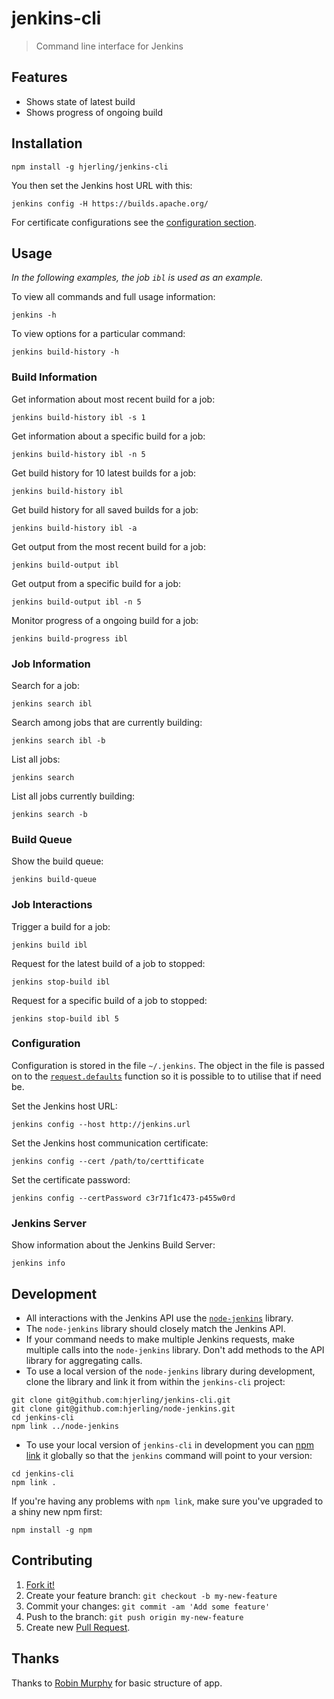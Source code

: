 # jenkins-cli

> Command line interface for Jenkins

## Features

* Shows state of latest build
* Shows progress of ongoing build

## Installation

```
npm install -g hjerling/jenkins-cli
```

You then set the Jenkins host URL with this:

```
jenkins config -H https://builds.apache.org/
```

For certificate configurations see the [configuration section](https://github.com/hjerling/jenkins-cli#configuration).

## Usage

_In the following examples, the job `ibl` is used as an example._

To view all commands and full usage information:

```
jenkins -h
```

To view options for a particular command:

```
jenkins build-history -h
```

### Build Information

Get information about most recent build for a job:

```
jenkins build-history ibl -s 1
```

Get information about a specific build for a job:

```
jenkins build-history ibl -n 5
```

Get build history for 10 latest builds for a job:

```
jenkins build-history ibl
```

Get build history for all saved builds for a job:

```
jenkins build-history ibl -a
```

Get output from the most recent build for a job:

```
jenkins build-output ibl
```

Get output from a specific build for a job:

```
jenkins build-output ibl -n 5
```

Monitor progress of a ongoing build for a job:

```
jenkins build-progress ibl
```

### Job Information


Search for a job:

```
jenkins search ibl
```

Search among jobs that are currently building:

```
jenkins search ibl -b
```

List all jobs:

```
jenkins search
```

List all jobs currently building:

```
jenkins search -b
```

### Build Queue

Show the build queue:

```
jenkins build-queue
```

### Job Interactions

Trigger a build for a job:

```
jenkins build ibl
```

Request for the latest build of a job to stopped:

```
jenkins stop-build ibl
```

Request for a specific build of a job to stopped:

```
jenkins stop-build ibl 5
```
### Configuration

Configuration is stored in the file `~/.jenkins`.
The object in the file is passed on to the [`request.defaults`](https://github.com/request/request) function so it is possible to to utilise that if need be.

Set the Jenkins host URL:

```
jenkins config --host http://jenkins.url
```

Set the Jenkins host communication certificate:

```
jenkins config --cert /path/to/certtificate
```

Set the certificate password:

```
jenkins config --certPassword c3r71f1c473-p455w0rd
```

### Jenkins Server

Show information about the Jenkins Build Server:

```
jenkins info
```

## Development

* All interactions with the Jenkins API use the [`node-jenkins`](https://github.com/hjerling/node-jenkins) library.
* The `node-jenkins` library should closely match the Jenkins API.
* If your command needs to make multiple Jenkins requests, make multiple calls into the `node-jenkins` library. Don't add methods to the API library for aggregating calls.
* To use a local version of the `node-jenkins` library during development, clone the library and link it from within the `jenkins-cli` project:

```
git clone git@github.com:hjerling/jenkins-cli.git
git clone git@github.com:hjerling/node-jenkins.git
cd jenkins-cli
npm link ../node-jenkins
```
* To use your local version of `jenkins-cli` in development you can [npm link](https://docs.npmjs.com/cli/link) it globally so that the `jenkins` command will point to your version:

```
cd jenkins-cli
npm link .
```

If you're having any problems with `npm link`, make sure you've upgraded to a shiny new npm first:

```
npm install -g npm
```

## Contributing

1. [Fork it!](https://github.com/hjerling/jenkins-cli/fork)
2. Create your feature branch: `git checkout -b my-new-feature`
3. Commit your changes: `git commit -am 'Add some feature'`
4. Push to the branch: `git push origin my-new-feature`
5. Create new [Pull Request](https://github.com/hjerling/cosmos-cli/pulls).

## Thanks

Thanks to [Robin Murphy](https://github.com/robinjmurphy) for basic structure of app.
